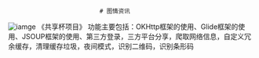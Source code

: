                               # 图情资讯
![iamge](https://wx4.sinaimg.cn/mw690/006ejHeKly1fr2jvlsesqj30ha0dtn78.jpg)
《共享杯项目》 功能主要包括：OKHttp框架的使用、Glide框架的使用、JSOUP框架的使用、第三方登录，三方平台分享，爬取网络信息，自定义冗余缓存，清理缓存垃圾，夜间模式，识别二维码，识别条形码
